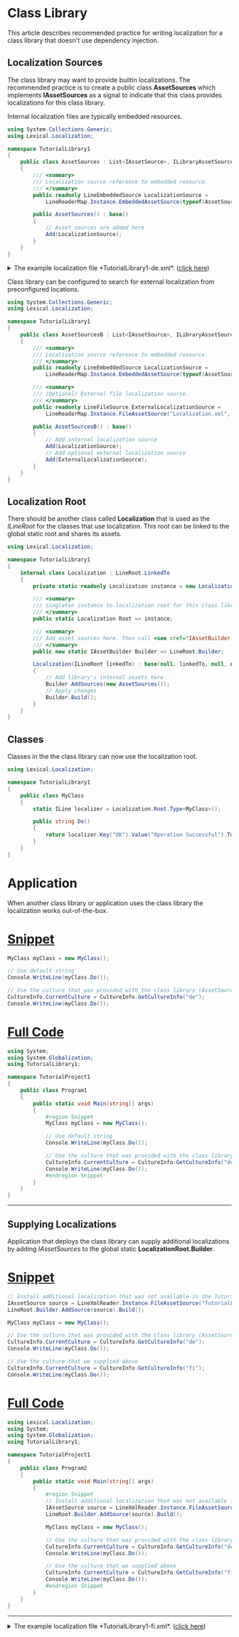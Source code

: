 # Class Library
This article describes recommended practice for writing localization for a class library that doesn't use dependency injection.

## Localization Sources
The class library may want to provide builtin localizations. 
The recommended practice is to create a public class **AssetSources** which implements **IAssetSources** as a signal 
to indicate that this class provides localizations for this class library.

Internal localization files are typically embedded resources.

```csharp
using System.Collections.Generic;
using Lexical.Localization;

namespace TutorialLibrary1
{
    public class AssetSources : List<IAssetSource>, ILibraryAssetSources
    {
        /// <summary>
        /// Localization source reference to embedded resource.
        /// </summary>
        public readonly LineEmbeddedSource LocalizationSource = 
            LineReaderMap.Instance.EmbeddedAssetSource(typeof(AssetSources).Assembly, "docs.TutorialLibrary1-de.xml");

        public AssetSources() : base()
        {
            // Asset sources are added here
            Add(LocalizationSource);
        }
    }
}

```
<details>
  <summary>The example localization file *TutorialLibrary1-de.xml*.  (<u>click here</u>)</summary>

```xml
<?xml version="1.0" encoding="UTF-8"?>
<Localization xmlns:Culture="urn:lexical.fi:Culture"
              xmlns:Type="urn:lexical.fi:Type"
              xmlns:Key="urn:lexical.fi:Key"
              xmlns="urn:lexical.fi">

  <!-- Example: Localization string for Culture "de" -->
  <Type:TutorialLibrary1.MyClass Culture="de">
    <Key:OK>Erfolgreich!</Key:OK>
  </Type:TutorialLibrary1.MyClass>

</Localization>

```
</details>

Class library can be configured to search for external localization from preconfigured locations.

```csharp
using System.Collections.Generic;
using Lexical.Localization;

namespace TutorialLibrary1
{
    public class AssetSourcesB : List<IAssetSource>, ILibraryAssetSources
    {
        /// <summary>
        /// Localization source reference to embedded resource.
        /// </summary>
        public readonly LineEmbeddedSource LocalizationSource = 
            LineReaderMap.Instance.EmbeddedAssetSource(typeof(AssetSources).Assembly, "docs.TutorialLibrary1-de.xml");

        /// <summary>
        /// (Optional) External file localization source.
        /// </summary>
        public readonly LineFileSource ExternalLocalizationSource = 
            LineReaderMap.Instance.FileAssetSource("Localization.xml", throwIfNotFound: false);

        public AssetSourcesB() : base()
        {
            // Add internal localization source
            Add(LocalizationSource);
            // Add optional external localization source
            Add(ExternalLocalizationSource);
        }
    }
}

```

## Localization Root
There should be another class called **Localization** that is used as the *ILineRoot* for the classes that use localization.
This root can be linked to the global static root and shares its assets. 

```csharp
using Lexical.Localization;

namespace TutorialLibrary1
{
    internal class Localization : LineRoot.LinkedTo
    {
        private static readonly Localization instance = new Localization(LineRoot.Global);

        /// <summary>
        /// Singleton instance to localization root for this class library.
        /// </summary>
        public static Localization Root => instance;

        /// <summary>
        /// Add asset sources here. Then call <see cref="IAssetBuilder.Build"/> to make effective.
        /// </summary>
        public new static IAssetBuilder Builder => LineRoot.Builder;

        Localization(ILineRoot linkedTo) : base(null, linkedTo, null, null, null, null, null)
        {
            // Add library's internal assets here
            Builder.AddSources(new AssetSources());
            // Apply changes
            Builder.Build();
        }
    }
}

```

## Classes
Classes in the the class library can now use the localization root.

```csharp
using Lexical.Localization;

namespace TutorialLibrary1
{
    public class MyClass
    {
        static ILine localizer = Localization.Root.Type<MyClass>();

        public string Do()
        {
            return localizer.Key("OK").Value("Operation Successful").ToString();
        }
    }
}

```

# Application
When another class library or application uses the class library the localization works out-of-the-box.
# [Snippet](#tab/snippet-2)

```csharp
MyClass myClass = new MyClass();

// Use default string
Console.WriteLine(myClass.Do());

// Use the culture that was provided with the class library (AssetSources)
CultureInfo.CurrentCulture = CultureInfo.GetCultureInfo("de");
Console.WriteLine(myClass.Do());
```
# [Full Code](#tab/full-2)

```csharp
using System;
using System.Globalization;
using TutorialLibrary1;

namespace TutorialProject1
{
    public class Program1
    {
        public static void Main(string[] args)
        {
            #region Snippet
            MyClass myClass = new MyClass();

            // Use default string
            Console.WriteLine(myClass.Do());

            // Use the culture that was provided with the class library (AssetSources)
            CultureInfo.CurrentCulture = CultureInfo.GetCultureInfo("de");
            Console.WriteLine(myClass.Do());
            #endregion Snippet
        }
    }
}

```
***

## Supplying Localizations
Application that deploys the class library can supply additional localizations by adding *IAssetSource*s to the global static **LocalizationRoot.Builder**.
# [Snippet](#tab/snippet-3)

```csharp
// Install additional localization that was not available in the TutorialLibrary
IAssetSource source = LineXmlReader.Instance.FileAssetSource("TutorialLibrary1-fi.xml");
LineRoot.Builder.AddSource(source).Build();

MyClass myClass = new MyClass();

// Use the culture that was provided with the class library (AssetSources)
CultureInfo.CurrentCulture = CultureInfo.GetCultureInfo("de");
Console.WriteLine(myClass.Do());

// Use the culture that we supplied above
CultureInfo.CurrentCulture = CultureInfo.GetCultureInfo("fi");
Console.WriteLine(myClass.Do());
```
# [Full Code](#tab/full-3)

```csharp
using Lexical.Localization;
using System;
using System.Globalization;
using TutorialLibrary1;

namespace TutorialProject1
{
    public class Program2
    {
        public static void Main(string[] args)
        {
            #region Snippet
            // Install additional localization that was not available in the TutorialLibrary
            IAssetSource source = LineXmlReader.Instance.FileAssetSource("TutorialLibrary1-fi.xml");
            LineRoot.Builder.AddSource(source).Build();

            MyClass myClass = new MyClass();

            // Use the culture that was provided with the class library (AssetSources)
            CultureInfo.CurrentCulture = CultureInfo.GetCultureInfo("de");
            Console.WriteLine(myClass.Do());

            // Use the culture that we supplied above
            CultureInfo.CurrentCulture = CultureInfo.GetCultureInfo("fi");
            Console.WriteLine(myClass.Do());
            #endregion Snippet
        }
    }
}

```
***

<details>
  <summary>The example localization file *TutorialLibrary1-fi.xml*.  (<u>click here</u>)</summary>

```xml
<?xml version="1.0" encoding="UTF-8"?>
<Localization xmlns:Culture="urn:lexical.fi:Culture"
              xmlns:Type="urn:lexical.fi:Type"
              xmlns:Key="urn:lexical.fi:Key"
              xmlns="urn:lexical.fi">

  <!-- Example: Localization string for Culture "fi" -->
  <Type:TutorialLibrary1.MyClass Culture="fi">
    <Key:OK>Toiminto onnistui!</Key:OK>
  </Type:TutorialLibrary1.MyClass>

</Localization>

```
</details>
<br/>

